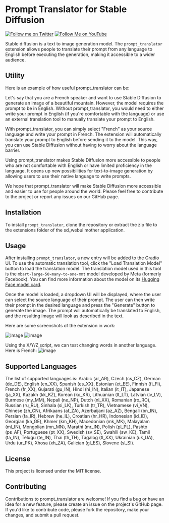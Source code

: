 # Prompt Translator for Stable Diffusion
[![Follow me on Twitter](https://img.shields.io/twitter/follow/SpaceNerduino?style=social)](https://twitter.com/SpaceNerduino)
[![Follow Me on YouTube](https://img.shields.io/badge/Follow%20Me%20on-YouTube-red?style=flat&logo=youtube)](https://www.youtube.com/user/Parisneo)

Stable diffusion is a text to image generation model. The `prompt_translator` extension allows people to translate their prompt from any language to English before executing the generation, making it accessible to a wider audience.

## Utility

Here is an example of how useful prompt_translator can be:

Let's say that you are a French speaker and want to use Stable Diffusion to generate an image of a beautiful mountain. However, the model requires the prompt to be in English. Without prompt_translator, you would need to either write your prompt in English (if you're comfortable with the language) or use an external translation tool to manually translate your prompt to English.

With prompt_translator, you can simply select "French" as your source language and write your prompt in French. The extension will automatically translate your prompt to English before sending it to the model. This way, you can use Stable Diffusion without having to worry about the language barrier.

Using prompt_translator makes Stable Diffusion more accessible to people who are not comfortable with English or have limited proficiency in the language. It opens up new possibilities for text-to-image generation by allowing users to use their native language to write prompts.

We hope that prompt_translator will make Stable Diffusion more accessible and easier to use for people around the world. Please feel free to contribute to the project or report any issues on our GitHub page.

## Installation

To install `prompt_translator`, clone the repository or extract the zip file to the extensions folder of the sd_webui mother application.

## Usage

After installing `prompt_translator`, a new entry will be added to the Gradio UI. To use the automatic translation tool, click the "Load Translation Model" button to load the translation model. The translation model used in this tool is the `mbart-large-50-many-to-one-mmt` model developed by Meta (formerly Facebook). You can find more information about the model on its [Hugging Face model card](https://huggingface.co/facebook/mbart-large-50-many-to-one-mmt).

Once the model is loaded, a dropdown UI will be displayed, where the user can select the source language of their prompt. The user can then write their prompt in the desired language and press the "Generate" button to generate the image. The prompt will automatically be translated to English, and the resulting image will look as described in the text.

Here are some screenshots of the extension in work:

![image](https://user-images.githubusercontent.com/827993/228090321-2554472d-6fd0-4449-a6d4-190a62ddcce9.png)
![image](https://user-images.githubusercontent.com/827993/228090380-9f2f8928-4698-403e-8ed5-94043ed25480.png)

Using the X/Y/Z script, we can test changing words in another language. Here is French:
![image](https://user-images.githubusercontent.com/827993/229276434-6e024886-13d8-4aa5-b143-6622e544f192.png)

## Supported Languages

The list of supported languages is: Arabic (ar_AR), Czech (cs_CZ), German (de_DE), English (en_XX), Spanish (es_XX), Estonian (et_EE), Finnish (fi_FI), French (fr_XX), Gujarati (gu_IN), Hindi (hi_IN), Italian (it_IT), Japanese (ja_XX), Kazakh (kk_KZ), Korean (ko_KR), Lithuanian (lt_LT), Latvian (lv_LV), Burmese (my_MM), Nepali (ne_NP), Dutch (nl_XX), Romanian (ro_RO), Russian (ru_RU), Sinhala (si_LK), Turkish (tr_TR), Vietnamese (vi_VN), Chinese (zh_CN), Afrikaans (af_ZA), Azerbaijani (az_AZ), Bengali (bn_IN), Persian (fa_IR), Hebrew (he_IL), Croatian (hr_HR), Indonesian (id_ID), Georgian (ka_GE), Khmer (km_KH), Macedonian (mk_MK), Malayalam (ml_IN), Mongolian (mn_MN), Marathi (mr_IN), Polish (pl_PL), Pashto (ps_AF), Portuguese (pt_XX), Swedish (sv_SE), Swahili (sw_KE), Tamil (ta_IN), Telugu (te_IN), Thai (th_TH), Tagalog (tl_XX), Ukrainian (uk_UA), Urdu (ur_PK), Xhosa (xh_ZA), Galician (gl_ES), Slovene (sl_SI).

## License

This project is licensed under the MIT license.

## Contributing
Contributions to prompt_translator are welcome! If you find a bug or have an idea for a new feature, please create an issue on the project's GitHub page. If you'd like to contribute code, please fork the repository, make your changes, and submit a pull request.
